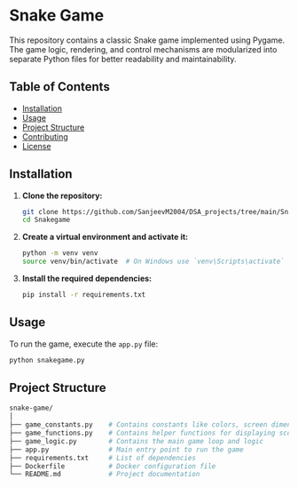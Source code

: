 # Snake Game

This repository contains a classic Snake game implemented using Pygame. The game logic, rendering, and control mechanisms are modularized into separate Python files for better readability and maintainability.

## Table of Contents
- [Installation](#installation)
- [Usage](#usage)
- [Project Structure](#project-structure)
- [Contributing](#contributing)
- [License](#license)

## Installation

1. **Clone the repository:**
    ```sh
    git clone https://github.com/SanjeevM2004/DSA_projects/tree/main/Snakegame
    cd Snakegame
    ```

2. **Create a virtual environment and activate it:**
    ```sh
    python -m venv venv
    source venv/bin/activate  # On Windows use `venv\Scripts\activate`
    ```

3. **Install the required dependencies:**
    ```sh
    pip install -r requirements.txt
    ```

## Usage

To run the game, execute the `app.py` file:

```sh
python snakegame.py
```
## Project Structure

```bash
snake-game/
│
├── game_constants.py    # Contains constants like colors, screen dimensions, and snake speed
├── game_functions.py    # Contains helper functions for displaying score and game over
├── game_logic.py        # Contains the main game loop and logic
├── app.py               # Main entry point to run the game
├── requirements.txt     # List of dependencies
├── Dockerfile           # Docker configuration file
└── README.md            # Project documentation
```
